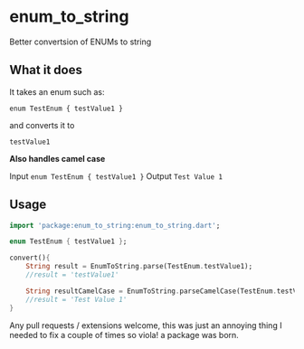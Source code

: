 # enum_to_string

Better convertsion of ENUMs to string

## What it does

It takes an enum such as:

`enum TestEnum { testValue1 }`

and converts it to

`testValue1`

**Also handles camel case**

Input `enum TestEnum { testValue1 }`
Output `Test Value 1`

## Usage

```dart
import 'package:enum_to_string:enum_to_string.dart';

enum TestEnum { testValue1 };

convert(){
    String result = EnumToString.parse(TestEnum.testValue1);
    //result = 'testValue1'

    String resultCamelCase = EnumToString.parseCamelCase(TestEnum.testValue1);
    //result = 'Test Value 1'
}
```

Any pull requests / extensions welcome, this was just an annoying thing I needed to fix a couple of times so viola! a package was born.